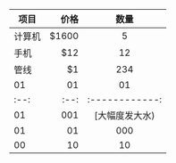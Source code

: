 | 项目        | 价格   |  数量  |
| --------   | -----:  | :----:  |
| 计算机      | $1600   |   5     |
| 手机        |   $12   |   12   |
| 管线        |    $1    |  234  |
|  01  |  01  |       01       |
| :--: | :--: | :------------: |
|  01  | 001  | [大幅度发大水) |
|  01  |  01  |      000       |
|  00  |  10  |       10       |

